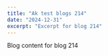 ```yaml
---
title: "Ak test blogs 214"
date: "2024-12-31"
excerpt: "Excerpt for blog 214"
---
```


Blog content for blog 214
